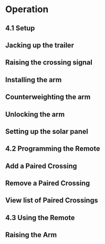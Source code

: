# Operation
## 4.1 Setup

**Jacking up the trailer**
-
**Raising the crossing signal**
-
**Installing the arm**
-
**Counterweighting the arm**
-
**Unlocking the arm**
-
**Setting up the solar panel**
-

## 4.2 Programming the Remote

**Add a Paired Crossing**
-
**Remove a Paired Crossing**
-
**View list of Paired Crossings**
-

## 4.3 Using the Remote
  
**Raising the Arm**
-

